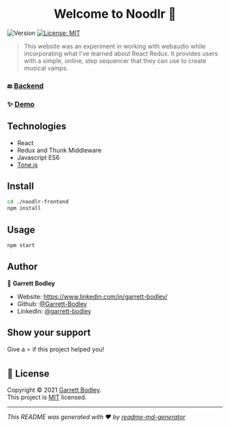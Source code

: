 <h1 align="center">Welcome to Noodlr 👋</h1>
<p>
  <img alt="Version" src="https://img.shields.io/badge/version-0.1.0-blue.svg?cacheSeconds=2592000" />
  <a href="https://github.com/Garrett-Bodley/noodlr-frontend/blob/main/LICENSE" target="_blank">
    <img alt="License: MIT" src="https://img.shields.io/badge/License-MIT-yellow.svg" />
  </a>
</p>

> This website was an experiment in working with webaudio while incorporating what I've learned about React Redux. It provides users with a simple, online, step sequencer that they can use to create musical vamps.

### 🔚 [Backend](https://github.com/Garrett-Bodley/noodlr-backend)

### ✨ [Demo](https://practical-pare-d3cda2.netlify.app/)

## Technologies
- React
- Redux and Thunk Middleware
- Javascript ES6
- [Tone.js](https://tonejs.github.io/)

## Install

```sh
cd ./noodlr-frontend 
npm install
```

## Usage

```sh
npm start
```

## Author

👤 **Garrett Bodley**

* Website: https://www.linkedin.com/in/garrett-bodley/
* Github: [@Garrett-Bodley](https://github.com/Garrett-Bodley)
* LinkedIn: [@garrett-bodley](https://linkedin.com/in/garrett-bodley)

## Show your support

Give a ⭐️ if this project helped you!

## 📝 License

Copyright © 2021 [Garrett Bodley](https://github.com/Garrett-Bodley).<br />
This project is [MIT](https://github.com/Garrett-Bodley/noodlr-frontend/blob/main/LICENSE) licensed.

***
_This README was generated with ❤️ by [readme-md-generator](https://github.com/kefranabg/readme-md-generator)_